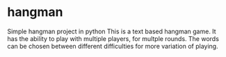# hangman
Simple hangman project in python
This is a text based hangman game. It has the ability to play with multiple players, for multple rounds. The words can be chosen between different difficulties for more variation of playing.
